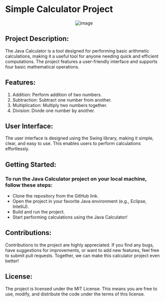 <h1>Simple Calculator Project</h1>

<div align="center">

![image](https://github.com/user-attachments/assets/b75daa67-2248-4025-b866-e66d3ef2c9ca)

</div>

<h2>Project Description:</h2>
The Java Calculator is a tool designed for performing basic arithmetic calculations, making it a useful tool for anyone needing quick and efficient computations. The project features a user-friendly interface and supports four basic mathematical operations.

<h2>Features:</h2>
<ol>
  <li>Addition: Perform addition of two numbers.</li>
  <li>Subtraction: Subtract one number from another.</li>
  <li>Multiplication: Multiply two numbers together.</li>
  <li>Division: Divide one number by another.</li>
</ol>

<h2>User Interface:</h2>
The user interface is designed using the Swing library, making it simple, clear, and easy to use. This enables users to perform calculations effortlessly.

<h2>Getting Started:</h2>
<h3>To run the Java Calculator project on your local machine, follow these steps:</h3>
<ul>
  <li>Clone the repository from the GitHub link.</li>
  <li>Open the project in your favorite Java environment (e.g., Eclipse, IntelliJ).</li>
  <li>Build and run the project.</li>
  <li>Start performing calculations using the Java Calculator!</li>
</ul>

<h2>Contributions:</h2>
Contributions to the project are highly appreciated. If you find any bugs, have suggestions for improvements, or want to add new features, feel free to submit pull requests. Together, we can make this calculator project even better!

<h2>License:</h2>
The project is licensed under the MIT License. This means you are free to use, modify, and distribute the code under the terms of this license.
